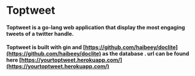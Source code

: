 # Toptweet
#### Toptweet is a go-lang web application that display the most engaging tweets of a twitter handle.

#### Toptweet is built with gin and [https://github.com/haibeey/doclite](https://github.com/haibeey/doclite) as the database . url can be found here [https://yourtoptweet.herokuapp.com/](https://yourtoptweet.herokuapp.com/)